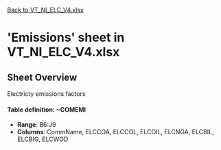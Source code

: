 [Back to VT_NI_ELC_V4.xlsx](README.md)

# 'Emissions' sheet in VT_NI_ELC_V4.xlsx

## Sheet Overview

Electricty emissions factors

#### Table definition: ~COMEMI
- **Range**: B6:J9
- **Columns**: CommName, ELCCOA, ELCCOL, ELCOIL, ELCNGA, ELCBIL, ELCBIG, ELCWOD

